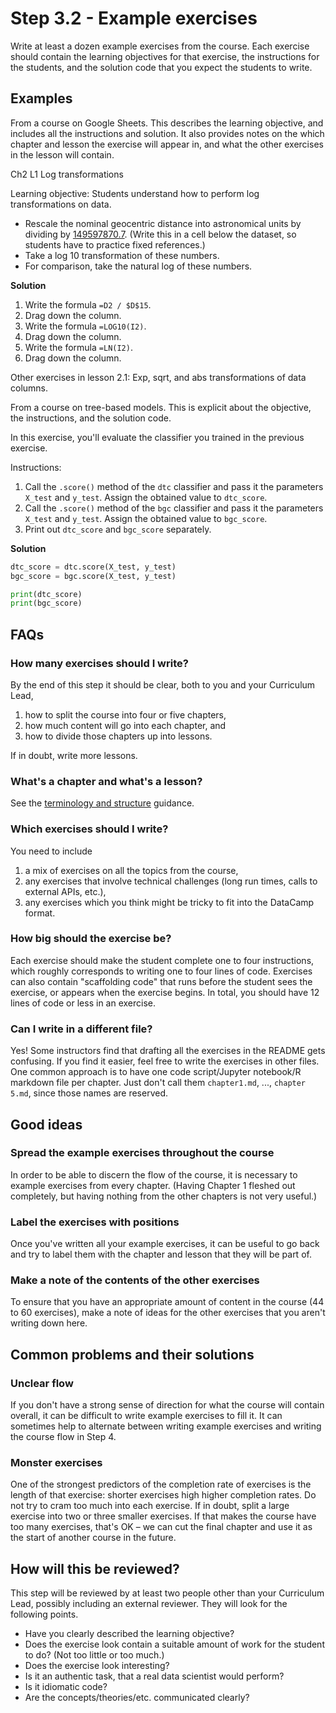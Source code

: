 # Step 3.2 - Example exercises

Write at least a dozen example exercises from the course. Each exercise should contain the learning objectives for that exercise, the instructions for the students, and the solution code that you expect the students to write.

## Examples

From a course on Google Sheets. This describes the learning objective, and includes all the instructions and solution. It also provides notes on the which chapter and lesson the exercise will appear in, and what the other exercises in the lesson will contain.

Ch2 L1 Log transformations

Learning objective: Students understand how to perform log transformations on data.

- Rescale the nominal geocentric distance into astronomical units by dividing by [149597870.7](https://en.wikipedia.org/wiki/Astronomical_unit). (Write this in a cell below the dataset, so students have to practice fixed references.)
- Take a log 10 transformation of these numbers.
- For comparison, take the natural log of these numbers.

**Solution**

1. Write the formula `=D2 / $D$15`.
1. Drag down the column.
1. Write the formula `=LOG10(I2)`.
1. Drag down the column.
1. Write the formula `=LN(I2)`.
1. Drag down the column.

Other exercises in lesson 2.1: Exp, sqrt, and abs transformations of data columns.

From a course on tree-based models. This is explicit about the objective, the instructions, and the solution code.

In this exercise, you'll evaluate the classifier you trained in the previous exercise.

Instructions:

1. Call the `.score()` method of the `dtc` classifier and pass it the parameters `X_test` and `y_test`. Assign the obtained value to `dtc_score`.
1. Call the `.score()` method of the `bgc` classifier and pass it the parameters `X_test` and `y_test`. Assign the obtained value to `bgc_score`.
1. Print out `dtc_score` and `bgc_score` separately.

**Solution**

```python
dtc_score = dtc.score(X_test, y_test)
bgc_score = bgc.score(X_test, y_test)

print(dtc_score)
print(bgc_score)
```


## FAQs

### How many exercises should I write?

By the end of this step it should be clear, both to you and your Curriculum Lead, 

1. how to split the course into four or five chapters,
1. how much content will go into each chapter, and
1. how to divide those chapters up into lessons.

If in doubt, write more lessons.

### What's a chapter and what's a lesson?

See the [terminology and structure](/courses/design/#terminology-and-structure) guidance.

### Which exercises should I write?

You need to include

1. a mix of exercises on all the topics from the course,
1. any exercises that involve technical challenges (long run times, calls to external APIs, etc.),
1. any exercises which you think might be tricky to fit into the DataCamp format.

### How big should the exercise be? 

Each exercise should make the student complete one to four instructions, which roughly corresponds to writing one to four lines of code. Exercises can also contain "scaffolding code" that runs before the student sees the exercise, or appears when the exercise begins. In total, you should have 12 lines of code or less in an exercise.

### Can I write in a different file?

Yes! Some instructors find that drafting all the exercises in the README gets confusing. If you find it easier, feel free to write the exercises in other files. One common approach is to have one code script/Jupyter notebook/R markdown file per chapter. Just don't call them `chapter1.md`, ..., `chapter 5.md`, since those names are reserved.

## Good ideas

### Spread the example exercises throughout the course

In order to be able to discern the flow of the course, it is necessary to example exercises from every chapter. (Having Chapter 1 fleshed out completely, but having nothing from the other chapters is not very useful.) 

### Label the exercises with positions

Once you've written all your example exercises, it can be useful to go back and try to label them with the chapter and lesson that they will be part of.

### Make a note of the contents of the other exercises 

To ensure that you have an appropriate amount of content in the course (44 to 60 exercises), make a note of ideas for the other  exercises that you aren't writing down here.


## Common problems and their solutions

### Unclear flow

If you don't have a strong sense of direction for what the course will contain overall, it can be difficult to write example exercises to fill it. It can sometimes help to alternate between writing example exercises and writing the course flow in Step 4.

### Monster exercises

One of the strongest predictors of the completion rate of exercises is the length of that exercise: shorter exercises high higher completion rates. Do not try to cram too much into each exercise. If in doubt, split a large exercise into two or three smaller exercises. If that makes the course have too many exercises, that's OK &ndash; we can cut the final chapter and use it as the start of another course in the future. 



## How will this be reviewed?

This step will be reviewed by at least two people other than your Curriculum Lead, possibly including an external reviewer. They will look for the following points.

- Have you clearly described the learning objective?
- Does the exercise look contain a suitable amount of work for the student to do? (Not too little or too much.)
- Does the exercise look interesting?
- Is it an authentic task, that a real data scientist would perform?
- Is it idiomatic code?
- Are the concepts/theories/etc. communicated clearly?



